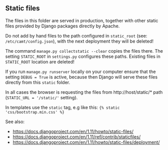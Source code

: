 Static files
------------

The files in this folder are served in production, together with other static
files provided by Django packages directly by Apache.

Do not add by hand files to the path configured in ``static_root``
(see: ``/etc/camt/config.json``), with the next deployment they will be deleted!

The command ``manage.py collectstatic --clear`` copies the files there. The
setting ``STATIC_ROOT`` in ``settings.py`` configures these paths. Existing
files in ``STATIC_ROOT`` location are deleted!

If you run ``manage.py runserver`` locally on your computer ensure that the
setting ``DEBUG = True`` is active, because then Django will serve these files
directly from this ``static`` folder.

In all cases the browser is requesting the files from http://host/static/*
path (``STATIC_URL = '/static/'`` setting).

In templates use the ``static`` tag, e.g like this:
``{% static 'css/bootstrap.min.css' %}``

See also:
  * https://docs.djangoproject.com/en/1.11/howto/static-files/
  * https://docs.djangoproject.com/en/1.11/ref/contrib/staticfiles/
  * https://docs.djangoproject.com/en/1.11/howto/static-files/deployment/
